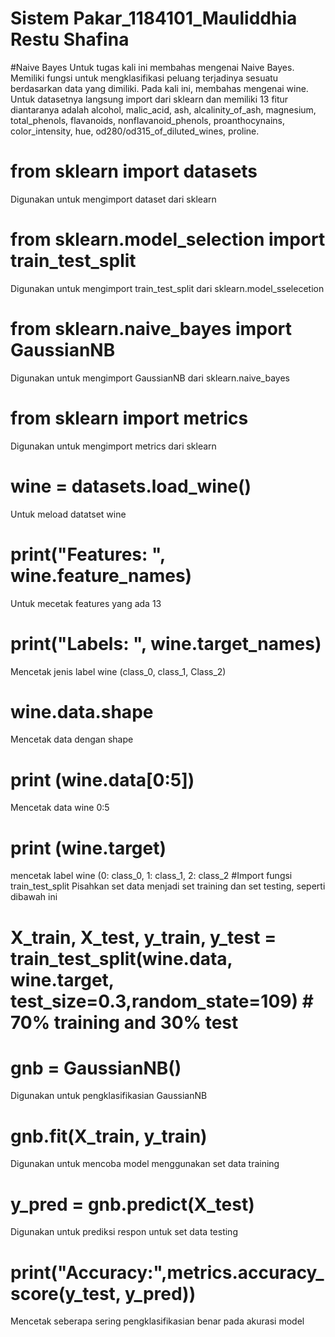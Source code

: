 # Sistem Pakar_1184101_Mauliddhia Restu Shafina

#Naive Bayes
Untuk tugas kali ini membahas mengenai Naive Bayes. Memiliki fungsi untuk mengklasifikasi peluang terjadinya sesuatu berdasarkan data yang dimiliki. Pada kali ini, membahas mengenai wine. Untuk datasetnya langsung import dari sklearn dan memiliki 13 fitur diantaranya adalah alcohol, malic_acid, ash, alcalinity_of_ash, magnesium, total_phenols, flavanoids, nonflavanoid_phenols, proanthocynains, color_intensity, hue, od280/od315_of_diluted_wines, proline.
# from sklearn import datasets
Digunakan untuk mengimport dataset dari sklearn
# from sklearn.model_selection import train_test_split
Digunakan untuk mengimport train_test_split dari sklearn.model_sselecetion
# from sklearn.naive_bayes import GaussianNB
Digunakan untuk mengimport GaussianNB dari sklearn.naive_bayes
# from sklearn import metrics
Digunakan untuk mengimport metrics dari sklearn
# wine = datasets.load_wine()
Untuk meload datatset wine
# print("Features: ", wine.feature_names)
Untuk mecetak features yang ada 13
# print("Labels: ", wine.target_names)
Mencetak jenis label wine (class_0, class_1, Class_2)
# wine.data.shape
Mencetak data dengan shape
# print (wine.data[0:5])
Mencetak data wine 0:5
# print (wine.target)
mencetak label wine (0: class_0, 1: class_1, 2: class_2
#Import fungsi train_test_split
Pisahkan set data menjadi set training dan set testing, seperti dibawah ini
# X_train, X_test, y_train, y_test = train_test_split(wine.data, wine.target, test_size=0.3,random_state=109) # 70% training and 30% test
# gnb = GaussianNB()
Digunakan untuk pengklasifikasian GaussianNB
# gnb.fit(X_train, y_train)
Digunakan untuk mencoba model menggunakan set data training
# y_pred = gnb.predict(X_test)
Digunakan untuk prediksi respon untuk set data testing
# print("Accuracy:",metrics.accuracy_score(y_test, y_pred))
Mencetak seberapa sering pengklasifikasian benar pada akurasi model
